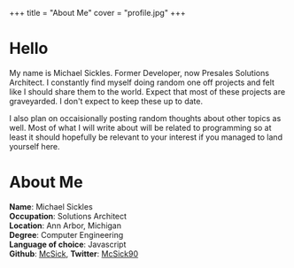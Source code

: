 +++
title = "About Me"
cover = "profile.jpg"
+++

# Hello

My name is Michael Sickles. Former Developer, now Presales Solutions Architect.  I constantly find myself doing random one off projects and felt like I should share them to the world.  Expect that most of these projects are graveyarded. I don't expect to keep these up to date. 

I also plan on occaisionally posting random thoughts about other topics as well. Most of what I will write about will be related to programming so at least it should hopefully be relevant to your interest if you managed to land yourself here.

# About Me

**Name**: Michael Sickles  
**Occupation**: Solutions Architect  
**Location**: Ann Arbor, Michigan  
**Degree**: Computer Engineering  
**Language of choice**: Javascript   
**Github**: [McSick](https://github.com/McSick), **Twitter**: [McSick90](https://twitter.com/McSick90)  



